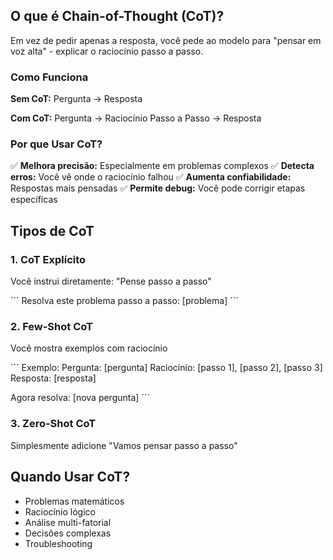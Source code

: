 ## O que é Chain-of-Thought (CoT)?

Em vez de pedir apenas a resposta, você pede ao modelo para "pensar em voz alta" - explicar o raciocínio passo a passo.

### Como Funciona

**Sem CoT:**
Pergunta → Resposta

**Com CoT:**
Pergunta → Raciocínio Passo a Passo → Resposta

### Por que Usar CoT?

✅ **Melhora precisão:** Especialmente em problemas complexos
✅ **Detecta erros:** Você vê onde o raciocínio falhou
✅ **Aumenta confiabilidade:** Respostas mais pensadas
✅ **Permite debug:** Você pode corrigir etapas específicas

## Tipos de CoT

### 1. CoT Explícito
Você instrui diretamente: "Pense passo a passo"

\`\`\`
Resolva este problema passo a passo:
[problema]
\`\`\`

### 2. Few-Shot CoT
Você mostra exemplos com raciocínio

\`\`\`
Exemplo:
Pergunta: [pergunta]
Raciocínio: [passo 1], [passo 2], [passo 3]
Resposta: [resposta]

Agora resolva:
[nova pergunta]
\`\`\`

### 3. Zero-Shot CoT
Simplesmente adicione "Vamos pensar passo a passo"

## Quando Usar CoT?

- Problemas matemáticos
- Raciocínio lógico
- Análise multi-fatorial
- Decisões complexas
- Troubleshooting